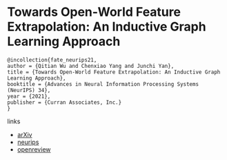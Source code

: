 # Towards Open-World Feature Extrapolation: An Inductive Graph Learning Approach

```
@incollection{fate_neurips21,
author = {Qitian Wu and Chenxiao Yang and Junchi Yan},
title = {Towards Open-World Feature Extrapolation: An Inductive Graph Learning Approach},
booktitle = {Advances in Neural Information Processing Systems (NeurIPS) 34},
year = {2021},
publisher = {Curran Associates, Inc.}
}
```

links
- [arXiv](https://arxiv.org/abs/2110.04514)
- [neurips](https://neurips.cc/Conferences/2021/ScheduleMultitrack?event=28213)
- [openreview](https://openreview.net/forum?id=l7ULU2q6mvY)
